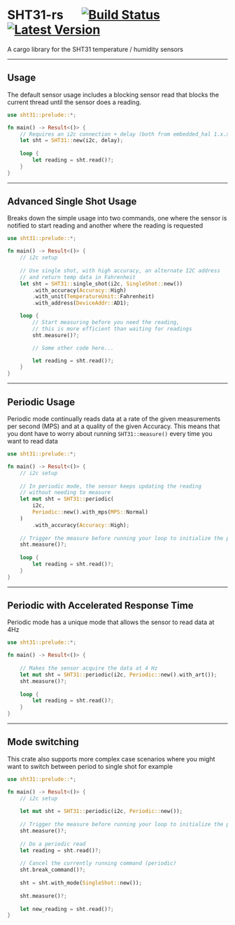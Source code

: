 # SHT31-rs &emsp; [![Build Status]][actions] [![Latest Version]][crates.io]

[Build Status]: https://img.shields.io/github/actions/workflow/status/FloppyDisck/SHT31-rs/rust.yml?branch=main
[actions]: https://github.com/FloppyDisck/SHT31-rs/actions?query=branch%3Amain
[Latest Version]: https://img.shields.io/crates/v/sht31.svg
[crates.io]: https://crates.io/crates/sht31

A cargo library for the SHT31 temperature / humidity sensors

---

## Usage
The default sensor usage includes a blocking sensor read that blocks 
the current thread until the sensor does a reading.
```rust
use sht31::prelude::*;

fn main() -> Result<()> {
    // Requires an i2c connection + delay (both from embedded_hal 1.x.x)
    let sht = SHT31::new(i2c, delay);
    
    loop {
        let reading = sht.read()?;
    }
}
```

---

## Advanced Single Shot Usage
Breaks down the simple usage into two commands, one where 
the sensor is notified to start reading and another where 
the reading is requested
```rust
use sht31::prelude::*;

fn main() -> Result<()> {
    // i2c setup
    
    // Use single shot, with high accuracy, an alternate I2C address 
    // and return temp data in Fahrenheit
    let sht = SHT31::single_shot(i2c, SingleShot::new())
        .with_accuracy(Accuracy::High)
        .with_unit(TemperatureUnit::Fahrenheit)
        .with_address(DeviceAddr::AD1);

    loop {
        // Start measuring before you need the reading, 
        // this is more efficient than waiting for readings
        sht.measure()?;

        // Some other code here...

        let reading = sht.read()?;
    }
}
```

---

## Periodic Usage
Periodic mode continually reads data at a rate of the 
given measurements per second (MPS) and at a quality 
of the given Accuracy. This means that you dont have to 
worry about running `SHT31::measure()` every time you want 
to read data
```rust
use sht31::prelude::*;

fn main() -> Result<()> {
    // i2c setup
    
    // In periodic mode, the sensor keeps updating the reading
    // without needing to measure
    let mut sht = SHT31::periodic(
        i2c, 
        Periodic::new().with_mps(MPS::Normal)
    )
        .with_accuracy(Accuracy::High);
    
    // Trigger the measure before running your loop to initialize the periodic mode
    sht.measure()?;
    
    loop {
        let reading = sht.read()?;
    }
}
```

---

## Periodic with Accelerated Response Time
Periodic mode has a unique mode that allows the sensor to read data at 4Hz
```rust
use sht31::prelude::*;

fn main() -> Result<()> {
    
    // Makes the sensor acquire the data at 4 Hz
    let mut sht = SHT31::periodic(i2c, Periodic::new().with_art());
    sht.measure()?;
    
    loop {
        let reading = sht.read()?;
    }
}
```

---

## Mode switching
This crate also supports more complex case scenarios where you might want to switch 
between period to single shot for example
```rust
use sht31::prelude::*;

fn main() -> Result<()> {
    // i2c setup
    
    let mut sht = SHT31::periodic(i2c, Periodic::new());
    
    // Trigger the measure before running your loop to initialize the periodic mode
    sht.measure()?;
    
    // Do a periodic read
    let reading = sht.read()?;
    
    // Cancel the currently running command (periodic)
    sht.break_command()?;
    
    sht = sht.with_mode(SingleShot::new());
    
    sht.measure()?;
    
    let new_reading = sht.read()?;
}
```